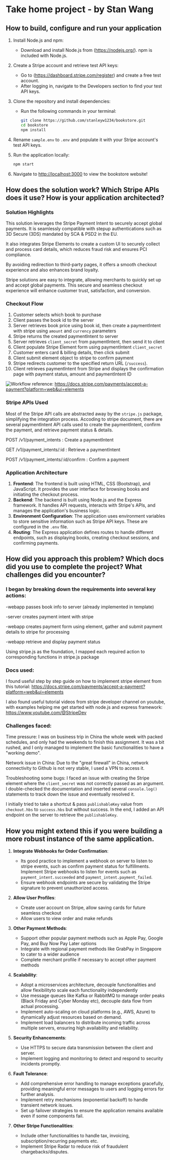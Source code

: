 # Take home project - by Stan Wang

## How to build, configure and run your application

1. Install Node.js and npm:
    - Download and install Node.js from (https://nodejs.org/). npm is included with Node.js.

2. Create a Stripe account and retrieve test API keys:
    - Go to (https://dashboard.stripe.com/register) and create a free test account.
    - After logging in, navigate to the Developers section to find your test API keys.

3. Clone the repository and install dependencies:
    - Run the following commands in your terminal:
      ```bash
      git clone https://github.com/stanleyw1234/bookstore.git
      cd bookstore
      npm install
      ```

4. Rename `sample.env` to `.env` and populate it with your Stripe account's test API keys.

5. Run the application locally:
    ```bash
    npm start
    ```

6. Navigate to [http://localhost:3000](http://localhost:3000) to view the bookstore website!


## How does the solution work? Which Stripe APIs does it use? How is your application architected?

### Solution Highlights
This solution leverages the Stripe Payment Intent to securely accept global payments. It is seamlessly compatible with stepup authentications such as 3D Secure (3DS) mandated by SCA & PSD2 in the EU.

It also integrates Stripe Elements to create a custom UI to securely collect and process card details, which reduces fraud risk and ensures PCI compliance.

By avoiding redirection to third-party pages, it offers a smooth checkout experience and also enhances brand loyalty. 

Stripe solutions are easy to integrate, allowing merchants to quickly set up and accept global payments. This secure and seamless checkout experience will enhance customer trust, satisfaction, and conversion.

### Checkout Flow
1. Customer selects which book to purchase
2. Client passes the book id to the server
3. Server retrieves book price using book id, then create a paymentIntent with stripe using `amount` and `currency` parameters 
4. Stripe returns the created paymentIntent to server
5. Server retrieves `client_secret` from paymentIntent, then send it to client
6. Client populate Stripe Element form using paymentIntent `client_secret`
7. Customer enters card & billing details, then click submit 
8. Client submit element object to stripe to confirm payment
9. Stripe redirects customer to the specified return URL (`/success`).
10. Client retrieves paymentIntent from Stripe and displays the confirmation page with payment status, amount and  paymentIntent ID

![Workflow](workflow.jpg)
reference: https://docs.stripe.com/payments/accept-a-payment?platform=web&ui=elements


### Stripe APIs Used
Most of the Stripe API calls are abstracted away by the `stripe.js` package, simplifying the integration process. Accoding to stripe document, there are several paymentIntent API calls used to create the paymentIntent, confirm the payment, and retrieve payment status & details. 

POST /v1/payment_intents                     : Create a paymentIntent

GET /v1/payment_intents/:id                  : Retrieve a paymentIntent

POST /v1/payment_intents/:id/confirm         : Confirm a payment

### Application Architecture
1. **Frontend**: The frontend is built using HTML, CSS (Bootstrap), and JavaScript. It provides the user interface for browsing books and initiating the checkout process.
2. **Backend**: The backend is built using Node.js and the Express framework. It handles API requests, interacts with Stripe's APIs, and manages the application's business logic.
3. **Environment Configuration**: The application uses environment variables to store sensitive information such as Stripe API keys. These are configured in the `.env` file.
4. **Routing**: The Express application defines routes to handle different endpoints, such as displaying books, creating checkout sessions, and confirming payments.


## How did you approach this problem? Which docs did you use to complete the project? What challenges did you encounter?

### I began by breaking down the requirements into several key actions:

-webapp passes book info to server (already implemented in template)

-server creates payment intent with stripe

-webapp creates payment form using element, gather and submit payment details to stripe for processing

-webapp retrieve and display payment status

Using stripe.js as the foundation, I mapped each required action to corresponding functions in stripe.js package


### Docs used:
I found useful step by step guide on how to implement stripe element from this tutorial:
https://docs.stripe.com/payments/accept-a-payment?platform=web&ui=elements

I also found useful tutorial videos from stripe developer channel on youtube, with examples helping me get started with node.js and express framework:
https://www.youtube.com/@StripeDev


### Challenges faced:
Time pressure: I was on business trip in China the whole week with packed schedules, and only had the weekends to finish this assignment. It was a bit rushed, and I only managed to implement the basic functionalities to have a "working demo".

Network issue in China:
Due to the "great firewall" in China, network connectivity to Github is not very stable, I used a VPN to access it. 

Troubleshooting some bugs:
I faced an issue with creating the Stripe element where the `client_secret` was not correctly passed as an argument. I double-checked the documentation and inserted several `console.log()` statements to track down the issue and eventually resolved it.

I initially tried to take a shortcut & pass `publishableKey` value from `checkout.hbs` to `success.hbs` but without success. In the end, I added an API endpoint on the server to retrieve the `publishableKey`.


## How you might extend this if you were building a more robust instance of the same application.

1. **Integrate Webhooks for Order Confirmation**:
    - Its good practice to implement a webhook on server to listen to stripe events, such as confirm payment status for fulfillments. Implement Stripe webhooks to listen for events such as `payment_intent.succeeded` and `payment_intent.payment_failed`.
    - Ensure webhook endpoints are secure by validating the Stripe signature to prevent unauthorized access.

2. **Allow User Profiles**:
    - Create user account on Stripe, allow saving cards for future seamless checkout
    - Allow users to view order and make refunds

3. **Other Payment Methods**:
    - Support other popular payment methods such as Apple Pay, Google Pay, and Buy Now Pay Later options
    - Integrate with regional payment methods like GrabPay in Singapore to cater to a wider audience
    - Complete merchant profile if necessary to accept other payment methods

4. **Scalability**:
    - Adopt a microservices architecture, decouple functionalities and allow flexibilityto scale each functionality independently
    - Use message queues like Kafka or RabbitMQ to manage order peaks (Black Friday and Cyber Monday etc), decouple data flow from actual processing.
    - Implement auto-scaling on cloud platforms (e.g., AWS, Azure) to dynamically adjust resources based on demand.
    - Implement load balancers to distribute incoming traffic across multiple servers, ensuring high availability and reliability.

5. **Security Enhancements**:
    - Use HTTPS to secure data transmission between the client and server.
    - Implement logging and monitoring to detect and respond to security incidents promptly.

6. **Fault Tolerance**:
    - Add comprehensive error handling to manage exceptions gracefully, providing meaningful error messages to users and logging errors for further analysis.
    - Implement retry mechanisms (exponential backoff) to handle transient network issues.
    - Set up failover strategies to ensure the application remains available even if some components fail.

7. **Other Stripe Functionalities**:
    - Include other functionalities to handle tax, invoicing, subscription/recurring payments etc.
    - Implement Stripe Radar to reduce risk of fraudulent chargebacks/disputes.






